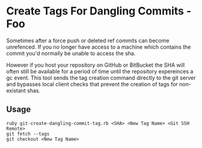# Create Tags For Dangling Commits - Foo

Sometimes after a force push or deleted ref commits can become
unrefenced. If you no longer have access to a machine which contains the
commit you'd normally be unable to access the sha.

However if you host your repository on GitHub or BitBucket the SHA will
often still be available for a period of time until the repository
expereinces a gc event. This tool sends the tag creation command
directly to the git server and bypasses local client checks that prevent
the creation of tags for non-existant shas.

## Usage

```
ruby git-create-dangling-commit-tag.rb <SHA> <New Tag Name> <Git SSH Remote>
git fetch --tags
git checkout <New Tag Name>
```
